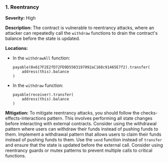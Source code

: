 ### 1. **Reentrancy**

**Severity:**
High

**Description:**
The contract is vulnerable to reentrancy attacks, where an attacker can repeatedly call the `withdraw` functions to drain the contract's balance before the state is updated.

**Locations:**

- In the `withdrawAll` function:
  ```solidity
  payable(0x617F2E2fD72FD9D5503197092aC168c91465E7f2).transfer(
      address(this).balance
  )
  ```

- In the `withdraw` function:
  ```solidity
  payable(receiver).transfer(
      address(this).balance
  )
  ```

**Mitigation:**
To mitigate reentrancy attacks, you should follow the checks-effects-interactions pattern. This involves performing all state changes before interacting with external contracts. Consider using the withdrawal pattern where users can withdraw their funds instead of pushing funds to them. Implement a withdrawal pattern that allows users to claim their funds instead of pushing funds to them. Use the `send` function instead of `transfer` and ensure that the state is updated before the external call. Consider using reentrancy guards or mutex patterns to prevent multiple calls to critical functions.